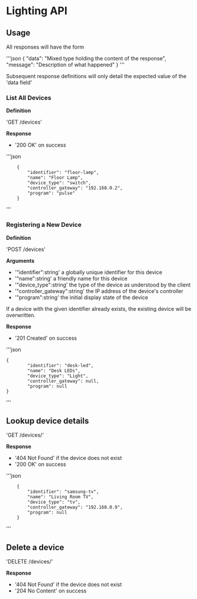 # Lighting API

## Usage

All responses will have the form

'''json
{
	"data": "Mixed type holding the content of the response",
	"message": "Description of what happened"
}
'''

Subsequent response definitions will only detail the expected value of the 'data field'

### List All Devices

**Definition**

'GET /devices'

**Response**

- '200 OK' on success

'''json

		{
			"identifier": "floor-lamp",
			"name": "Floor Lamp",
			"device_type": "switch",
			"controller_gateway": "192.168.0.2",
			"program": "pulse"
		}

'''

### Registering a New Device

**Definition**

'POST /devices'

**Arguments**

- '"identifier":string' a globally unique identifier for this device
- '"name":string' a friendly name for this device
- '"device_type":string' the type of the device as understood by the client
- '"controller_gateway":string' the IP address of the device's controller
- '"program":string' the initial display state of the device

If a device with the given identifier already exists, the existing device will be overwritten.

**Response**

- '201 Created' on success

'''json

	{	
			"identifier": "desk-led",
			"name": "Desk LEDs",
			"device_type": "Light",
			"controller_gateway": null,
			"program": null
    }
'''

## Lookup device details

'GET /devices/<identifer>'

**Response**

- '404 Not Found' if the device does not exist
- '200 OK' on success

'''json

		{
			"identifier": "samsung-tv",
			"name": "Living Room TV",
			"device_type": "tv",
			"controller_gateway": "192.168.0.9",
			"program": null
		}
		
'''

## Delete a device

'DELETE /devices/<identifier>'

**Response**

- '404 Not Found' if the device does not exist
- '204 No Content' on success









